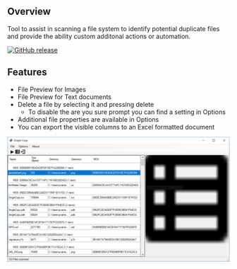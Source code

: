 ## Overview
Tool to assist in scanning a file system to identify potential duplicate files and provide the ability custom additonal actions or automation.

[![GitHub release](https://img.shields.io/github/release/fatalwall/SingleCopy.svg?label=GitHub%20release)](https://github.com/fatalwall/SingleCopy/releases/latest)

## Features
- File Preview for Images
- File Preview for Text documents
- Delete a file by selecting it and pressing delete 
  - To disable the are you sure prompt you can find a setting in Options
- Additional file properties are available in Options
- You can export the visible columns to an Excel formatted document

![Add to Chrome](https://github.com/fatalwall/SingleCopy/blob/master/icons/Screenshot.PNG)
